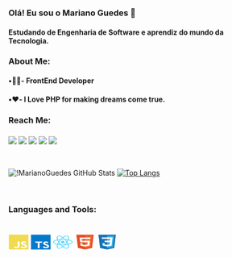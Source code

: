 <div>
<h3><strong>Olá! Eu sou o Mariano Guedes 👋</strong>
<h4>Estudando de Engenharia de Software e aprendiz do mundo da Tecnologia.

<br>
</div>

<div>
<h3><strong>About Me:</strong>

<h4>•👨‍💻- FrontEnd Developer
<h4>•❤️- I Love PHP for making dreams come true.

<br>
</div>

<div>
<h3><strong>Reach Me:<h4></strong>
</div>

<a href="https://www.linkedin.com/in/marianoguedes/" target="_blank"><img src="https://img.shields.io/badge/-LinkedIn-%230077B5?style=for-the-badge&logo=linkedin&logoColor=white" target="_blank"></a>
<a href="mailto:marianoguedesjob@hotmail.com" target="_blank"><img src="https://img.shields.io/badge/Gmail-D14836?style=for-the-badge&logo=gmail&logoColor=white" target="_blank"></a> 
<a href="https://discord.com/channels/@me/1068243080895017042" target="_blank"><img src="https://img.shields.io/badge/Discord-7289DA?style=for-the-badge&logo=discord&logoColor=white" target="_blank"></a>
<a href="https:://www.twitch.tv/ypandiinhadab" target="_blank"><img src="https://img.shields.io/badge/Twitch-9146FF?style=for-the-badge&logo=twitch&logoColor=white" target="_blank"></a>
<a href="https://www.instagram.com/marianoguedes__/" target="_blank"><img src="https://img.shields.io/badge/-Instagram-%23E4405F?style=for-the-badge&logo=instagram&logoColor=white" target="_blank"></a>

<br>

![!MarianoGuedes GitHub Stats](https://github-readme-stats.vercel.app/api?username=MarianoGuedes&show_icons=true&theme=midnight-purple)
[![Top Langs](https://github-readme-stats.vercel.app/api/top-langs/?username=MarianoGuedes&layout=compact&theme=midnight-purple)](https://github.com/marianoguedes/github-readme-stats)

<br>

<div>
<h3><strong>Languages and Tools:<h4></strong>
</div>

<div style="display: inline_block"><br>
  <img align="center" alt="Mariano-Js" height="30" width="40" src="https://raw.githubusercontent.com/devicons/devicon/master/icons/javascript/javascript-plain.svg">
  <img align="center" alt="Mariano-Ts" height="30" width="40" src="https://raw.githubusercontent.com/devicons/devicon/master/icons/typescript/typescript-plain.svg">
  <img align="center" alt="Mariano-React" height="30" width="40" src="https://raw.githubusercontent.com/devicons/devicon/master/icons/react/react-original.svg">
  <img align="center" alt="Mariano-HTML" height="30" width="40" src="https://raw.githubusercontent.com/devicons/devicon/master/icons/html5/html5-original.svg">
  <img align="center" alt="Mariano-CSS" height="30" width="40" src="https://raw.githubusercontent.com/devicons/devicon/master/icons/css3/css3-original.svg">
</div>
  

